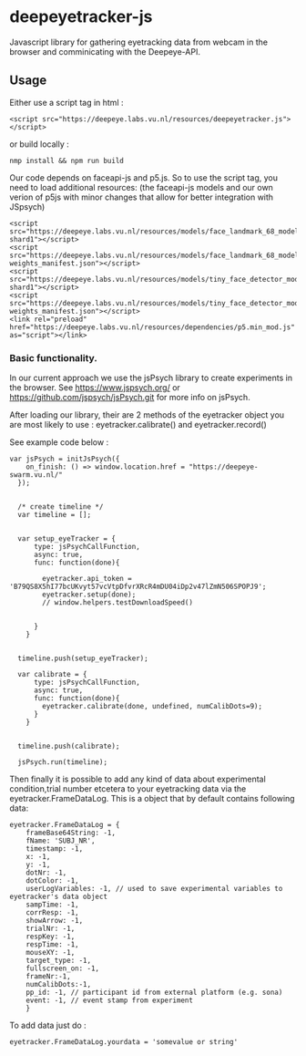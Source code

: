 # deepeyetracker-js

Javascript library for gathering eyetracking data from webcam in the browser and comminicating with the Deepeye-API. 

## Usage 

Either use a script tag in html :
```
<script src="https://deepeye.labs.vu.nl/resources/deepeyetracker.js"></script>
```

or build locally : 
```
nmp install && npm run build
```

Our code depends on faceapi-js and p5.js. So to use the script tag, you need to load additional resources:
(the faceapi-js models and our own verion of p5js with minor changes that allow for better integration with JSpsych)

```
<script src="https://deepeye.labs.vu.nl/resources/models/face_landmark_68_model-shard1"></script>
<script src="https://deepeye.labs.vu.nl/resources/models/face_landmark_68_model-weights_manifest.json"></script>
<script src="https://deepeye.labs.vu.nl/resources/models/tiny_face_detector_model-shard1"></script>
<script src="https://deepeye.labs.vu.nl/resources/models/tiny_face_detector_model-weights_manifest.json"></script>
<link rel="preload" href="https://deepeye.labs.vu.nl/resources/dependencies/p5.min_mod.js" as="script"></link>
```

### Basic functionality. 

In our current approach we use the jsPsych library to create experiments in the browser. See https://www.jspsych.org/ or https://github.com/jspsych/jsPsych.git for more info on jsPsych.

After loading our library, their are 2 methods of the eyetracker object you are most likely to use : eyetracker.calibrate() and eyetracker.record()

See example code below : 

```
var jsPsych = initJsPsych({     
    on_finish: () => window.location.href = "https://deepeye-swarm.vu.nl/"
  });


  /* create timeline */
  var timeline = [];

        
  var setup_eyeTracker = {
      type: jsPsychCallFunction,
      async: true,
      func: function(done){

        eyetracker.api_token = 'B79QS8X5hI77bcUKvyt57vcVtpDfvrXRcR4mDU04iDp2v47lZmN506SPOPJ9';
        eyetracker.setup(done);
        // window.helpers.testDownloadSpeed()
        
        
      }
    }
   
          
  timeline.push(setup_eyeTracker);

  var calibrate = {
      type: jsPsychCallFunction,
      async: true,
      func: function(done){
        eyetracker.calibrate(done, undefined, numCalibDots=9);        
      }
    }
   
          
  timeline.push(calibrate);
  
  jsPsych.run(timeline);    
```

Then finally it is possible to add any kind of data about experimental condition,trial number etcetera to your eyetracking data via the eyetracker.FrameDataLog. This is a object that by default contains following data: 
```
eyetracker.FrameDataLog = {
    frameBase64String: -1,
    fName: 'SUBJ_NR',
    timestamp: -1,
    x: -1,
    y: -1,
    dotNr: -1,
    dotColor: -1,
    userLogVariables: -1, // used to save experimental variables to eyetracker's data object
    sampTime: -1,
    corrResp: -1,
    showArrow: -1,
    trialNr: -1,
    respKey: -1,
    respTime: -1,
    mouseXY: -1,
    target_type: -1,
    fullscreen_on: -1,
    frameNr:-1,
    numCalibDots:-1,
    pp_id: -1, // participant id from external platform (e.g. sona)
    event: -1, // event stamp from experiment
    } 
```

To add data just do : 
```
eyetracker.FrameDataLog.yourdata = 'somevalue or string'
```